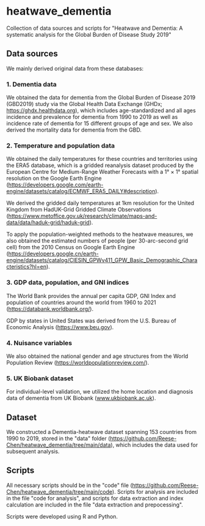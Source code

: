 # heatwave_dementia
Collection of data sources and scripts for "Heatwave and Dementia: A systematic analysis for the Global Burden of Disease Study 2019"

## Data sources
We mainly derived original data from these databases:

### 1. Dementia data
We obtained the data for dementia from the Global Burden of Disease 2019 (GBD2019) study via the Global Health Data Exchange (GHDx; https://ghdx.healthdata.org), which includes age-standardized and all ages incidence and prevalence for dementia from 1990 to 2019 as well as incidence rate of dementia for 15 different groups of age and sex. We also derived the mortality data for dementia from the GBD.

### 2. Temperature and population data
We obtained the daily temperatures for these countries and territories using the ERA5 database, which is a gridded reanalysis dataset produced by the European Centre for Medium-Range Weather Forecasts with a 1° × 1° spatial resolution on the Google Earth Engine (https://developers.google.com/earth-engine/datasets/catalog/ECMWF_ERA5_DAILY#description).

We derived the gridded daily temperatures at 1km resolution for the United Kingdom from HadUK-Grid Gridded Climate Observations (https://www.metoffice.gov.uk/research/climate/maps-and-data/data/haduk-grid/haduk-grid).

To apply the population-weighted methods to the heatwave measures, we also obtained the estimated numbers of people (per 30-arc-second grid cell) from the 2010 Census on Google Earth Engine (https://developers.google.cn/earth-engine/datasets/catalog/CIESIN_GPWv411_GPW_Basic_Demographic_Characteristics?hl=en).

### 3. GDP data, population, and GNI indices
The World Bank provides the annual per capita GDP, GNI Index and population of countries around the world from 1960 to 2021 (https://databank.worldbank.org/).

GDP by states in United States was derived from the U.S. Bureau of Economic Analysis (https://www.beu.gov).

### 4. Nuisance variables
We also obtained the national gender and age structures from the World Population Review (https://worldpopulationreview.com/).

### 5. UK Biobank dataset
For individual-level validation, we utilized the home location and diagnosis data of dementia from UK Biobank (www.ukbiobank.ac.uk).

## Dataset
We constructed a Dementia-heatwave dataset spanning 153 countries from 1990 to 2019, stored in the "data" folder (https://github.com/Reese-Chen/heatwave_dementia/tree/main/data), which includes the data used for subsequent analysis.

## Scripts
All necessary scripts should be in the "code" file (https://github.com/Reese-Chen/heatwave_dementia/tree/main/code). Scripts for analysis are included in the file "code for analysis", and scripts for data extraction and index calculation are included in the file "data extraction and prepocessing". 

Scripts were developed using R and Python.

